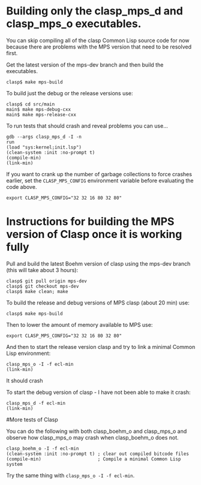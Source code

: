 # Building only the clasp_mps_d and clasp_mps_o executables.

You can skip compiling all of the clasp Common Lisp source code for now because there are problems with the MPS version that need to be resolved first.

Get the latest version of the mps-dev branch and then build the executables.

```
clasp$ make mps-build
```

To build just the debug or the release versions use:
```
clasp$ cd src/main
main$ make mps-debug-cxx
main$ make mps-release-cxx
```

To run tests that should crash and reveal problems you can use...
```
gdb --args clasp_mps_d -I -n
run
(load "sys:kernel;init.lsp")
(clean-system :init :no-prompt t)
(compile-min)
(link-min)
```

If you want to crank up the number of garbage collections to force crashes earlier, set the ```CLASP_MPS_CONFIG``` environment variable before evaluating the code above.
```
export CLASP_MPS_CONFIG="32 32 16 80 32 80"
```
# Instructions for building the MPS version of Clasp once it is working fully

Pull and build the latest Boehm version of clasp using the mps-dev branch (this will take about 3 hours):

```
clasp$ git pull origin mps-dev
clasp$ git checkout mps-dev
clasp$ make clean; make
```

To build the release and debug versions of MPS clasp (about 20 min) use:

```
clasp$ make mps-build
```

Then to lower the amount of memory available to MPS use:

```
export CLASP_MPS_CONFIG="32 32 16 80 32 80"
```

And then to start the release version clasp and try to link a minimal Common Lisp environment:

```
clasp_mps_o -I -f ecl-min
(link-min)
```

It should crash

To start the debug version of clasp - I have not been able to make it crash:

```
clasp_mps_d -f ecl-min
(link-min)
```

#More tests of Clasp 

You can do the following with both clasp_boehm_o and clasp_mps_o and observe how clasp_mps_o may crash when clasp_boehm_o does not.

```
clasp_boehm_o -I -f ecl-min
(clean-system :init :no-prompt t) ; clear out compiled bitcode files
(compile-min)                     ; Compile a minimal Common Lisp system
```

Try the same thing with ```clasp_mps_o -I -f ecl-min```.  